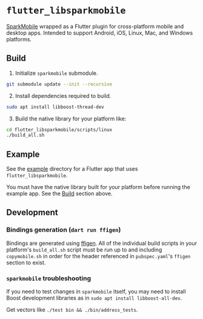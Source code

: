 # `flutter_libsparkmobile`
[SparkMobile](https://github.com/firoorg/sparkmobile) wrapped as a Flutter plugin for cross-platform mobile and desktop apps.  Intended to support Android, iOS, Linux, Mac, and Windows platforms.

## Build

1. Initialize `sparkmobile` submodule.
```sh
git submodule update --init --recursive
```

2. Install dependencies required to build.
```sh
sudo apt install libboost-thread-dev
```

3. Build the native library for your platform like:
```sh
cd flutter_libsparkmobile/scripts/linux
./build_all.sh
```

## Example
See the [example](example) directory for a Flutter app that uses `flutter_libsparkmobile`.

You must have the native library built for your platform before running the example app.  See the [Build](#build) section above.

## Development
### Bindings generation (`dart run ffigen`)
Bindings are generated using [ffigen](https://pub.dev/packages/ffigen).  All of the individual build scripts in your platform's `build_all.sh` script must be run up to and including `copymobile.sh` in order for the header referenced in `pubspec.yaml`'s `ffigen` section to exist.

### `sparkmobile` troubleshooting
If you need to test changes in `sparkmobile` itself, you may need to install Boost development libraries as in `sudo apt install libboost-all-dev`.

Get vectors like `./test bin && ./bin/address_tests`.
